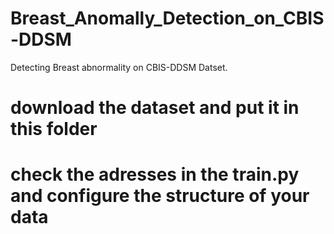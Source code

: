 # Breast_Anomally_Detection_on_CBIS-DDSM
Detecting Breast abnormality on CBIS-DDSM Datset.


# download the dataset and put it in this folder 

# check the adresses in the train.py and configure the structure of your data 







